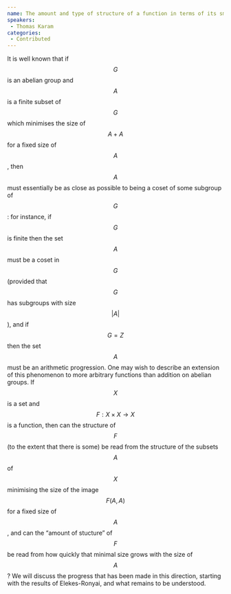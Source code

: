 ```yaml
--- 
name: The amount and type of structure of a function in terms of its small images 
speakers: 
 - Thomas Karam  
categories:
 - Contributed
--- 
```

 
It is well known that if $$G$$ is an abelian group and $$A$$ is a finite subset of $$G$$ which
minimises the size of $$A+A$$ for a fixed size of $$A$$, then $$A$$ must essentially be as close as possible to being a coset of some subgroup of $$G$$: for instance, if $$G$$ is finite then the set $$A$$ must be a coset in $$G$$ (provided that $$G$$ has subgroups with size $$|A|$$), and if $$G = Z$$ then the set $$A$$ must be an arithmetic progression. One may wish to describe an extension of this phenomenon to more arbitrary functions than addition on abelian groups. If $$X$$ is a set and $$F : X \times X \to X$$ is a function, then can the structure of $$F$$ (to the extent that there is some) be read from the structure of the subsets $$A$$ of $$X$$ minimising the size of the image $$F(A, A)$$ for a fixed size of $$A$$, and can the “amount of stucture” of $$F$$ be read from how quickly that minimal size
grows with the size of $$A$$? We will discuss the progress that has been made in this direction,
starting with the results of Elekes-Ronyai, and what remains to be understood.